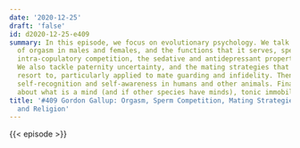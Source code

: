```yaml
---
date: '2020-12-25'
draft: 'false'
id: d2020-12-25-e409
summary: In this episode, we focus on evolutionary psychology. We talk about the evolution
  of orgasm in males and females, and the functions that it serves, sperm competition,
  intra-copulatory competition, the sedative and antidepressant properties of semen.
  We also tackle paternity uncertainty, and the mating strategies that men and women
  resort to, particularly applied to mate guarding and infidelity. Then we discuss
  self-recognition and self-awareness in humans and other animals. Finally, we talk
  about what is a mind (and if other species have minds), tonic immobility, and religion.
title: '#409 Gordon Gallup: Orgasm, Sperm Competition, Mating Strategies, Self-Recognition,
  and Religion'
---
```

{{< episode >}}
